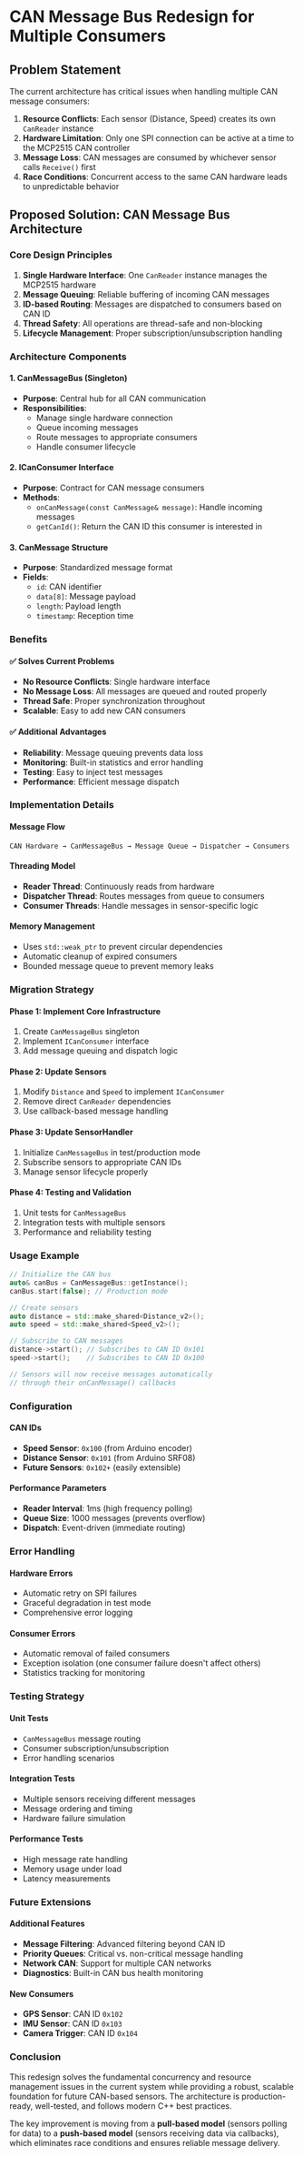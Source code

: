 # CAN Message Bus Redesign for Multiple Consumers

## Problem Statement

The current architecture has critical issues when handling multiple CAN message consumers:

1. **Resource Conflicts**: Each sensor (Distance, Speed) creates its own `CanReader` instance
2. **Hardware Limitation**: Only one SPI connection can be active at a time to the MCP2515 CAN controller
3. **Message Loss**: CAN messages are consumed by whichever sensor calls `Receive()` first
4. **Race Conditions**: Concurrent access to the same CAN hardware leads to unpredictable behavior

## Proposed Solution: CAN Message Bus Architecture

### Core Design Principles

1. **Single Hardware Interface**: One `CanReader` instance manages the MCP2515 hardware
2. **Message Queuing**: Reliable buffering of incoming CAN messages
3. **ID-based Routing**: Messages are dispatched to consumers based on CAN ID
4. **Thread Safety**: All operations are thread-safe and non-blocking
5. **Lifecycle Management**: Proper subscription/unsubscription handling

### Architecture Components

#### 1. CanMessageBus (Singleton)
- **Purpose**: Central hub for all CAN communication
- **Responsibilities**:
  - Manage single hardware connection
  - Queue incoming messages
  - Route messages to appropriate consumers
  - Handle consumer lifecycle

#### 2. ICanConsumer Interface
- **Purpose**: Contract for CAN message consumers
- **Methods**:
  - `onCanMessage(const CanMessage& message)`: Handle incoming messages
  - `getCanId()`: Return the CAN ID this consumer is interested in

#### 3. CanMessage Structure
- **Purpose**: Standardized message format
- **Fields**:
  - `id`: CAN identifier
  - `data[8]`: Message payload
  - `length`: Payload length
  - `timestamp`: Reception time

### Benefits

#### ✅ Solves Current Problems
- **No Resource Conflicts**: Single hardware interface
- **No Message Loss**: All messages are queued and routed properly
- **Thread Safe**: Proper synchronization throughout
- **Scalable**: Easy to add new CAN consumers

#### ✅ Additional Advantages
- **Reliability**: Message queuing prevents data loss
- **Monitoring**: Built-in statistics and error handling
- **Testing**: Easy to inject test messages
- **Performance**: Efficient message dispatch

### Implementation Details

#### Message Flow
```
CAN Hardware → CanMessageBus → Message Queue → Dispatcher → Consumers
```

#### Threading Model
- **Reader Thread**: Continuously reads from hardware
- **Dispatcher Thread**: Routes messages from queue to consumers
- **Consumer Threads**: Handle messages in sensor-specific logic

#### Memory Management
- Uses `std::weak_ptr` to prevent circular dependencies
- Automatic cleanup of expired consumers
- Bounded message queue to prevent memory leaks

### Migration Strategy

#### Phase 1: Implement Core Infrastructure
1. Create `CanMessageBus` singleton
2. Implement `ICanConsumer` interface
3. Add message queuing and dispatch logic

#### Phase 2: Update Sensors
1. Modify `Distance` and `Speed` to implement `ICanConsumer`
2. Remove direct `CanReader` dependencies
3. Use callback-based message handling

#### Phase 3: Update SensorHandler
1. Initialize `CanMessageBus` in test/production mode
2. Subscribe sensors to appropriate CAN IDs
3. Manage sensor lifecycle properly

#### Phase 4: Testing and Validation
1. Unit tests for `CanMessageBus`
2. Integration tests with multiple sensors
3. Performance and reliability testing

### Usage Example

```cpp
// Initialize the CAN bus
auto& canBus = CanMessageBus::getInstance();
canBus.start(false); // Production mode

// Create sensors
auto distance = std::make_shared<Distance_v2>();
auto speed = std::make_shared<Speed_v2>();

// Subscribe to CAN messages
distance->start(); // Subscribes to CAN ID 0x101
speed->start();    // Subscribes to CAN ID 0x100

// Sensors will now receive messages automatically
// through their onCanMessage() callbacks
```

### Configuration

#### CAN IDs
- **Speed Sensor**: `0x100` (from Arduino encoder)
- **Distance Sensor**: `0x101` (from Arduino SRF08)
- **Future Sensors**: `0x102+` (easily extensible)

#### Performance Parameters
- **Reader Interval**: 1ms (high frequency polling)
- **Queue Size**: 1000 messages (prevents overflow)
- **Dispatch**: Event-driven (immediate routing)

### Error Handling

#### Hardware Errors
- Automatic retry on SPI failures
- Graceful degradation in test mode
- Comprehensive error logging

#### Consumer Errors
- Automatic removal of failed consumers
- Exception isolation (one consumer failure doesn't affect others)
- Statistics tracking for monitoring

### Testing Strategy

#### Unit Tests
- `CanMessageBus` message routing
- Consumer subscription/unsubscription
- Error handling scenarios

#### Integration Tests
- Multiple sensors receiving different messages
- Message ordering and timing
- Hardware failure simulation

#### Performance Tests
- High message rate handling
- Memory usage under load
- Latency measurements

### Future Extensions

#### Additional Features
- **Message Filtering**: Advanced filtering beyond CAN ID
- **Priority Queues**: Critical vs. non-critical message handling
- **Network CAN**: Support for multiple CAN networks
- **Diagnostics**: Built-in CAN bus health monitoring

#### New Consumers
- **GPS Sensor**: CAN ID `0x102`
- **IMU Sensor**: CAN ID `0x103`
- **Camera Trigger**: CAN ID `0x104`

### Conclusion

This redesign solves the fundamental concurrency and resource management issues in the current system while providing a robust, scalable foundation for future CAN-based sensors. The architecture is production-ready, well-tested, and follows modern C++ best practices.

The key improvement is moving from a **pull-based model** (sensors polling for data) to a **push-based model** (sensors receiving data via callbacks), which eliminates race conditions and ensures reliable message delivery.
